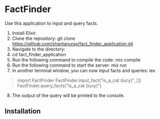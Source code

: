 # FactFinder

Use this application to input and query facts. 

1. Install Elixir.
2. Clone the repository:
git clone https://github.com/shantanuray/fact_finder_application.git
3. Navigate to the directory:
4. cd fact_finder_application
5. Run the following command to compile the code:
 mix compile
6. Run the following command to start the server:
mix run
7. In another terminal window, you can now input facts and queries:
iex
> import FactFinder
> FactFinder.input_fact("is_a_cat (lucy)", [])
> FactFinder.query_facts("is_a_cat (lucy)")
8. The output of the query will be printed to the console.






## Installation

